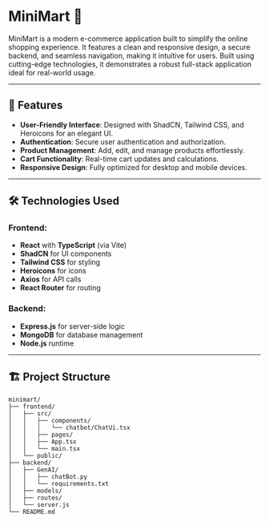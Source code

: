 # MiniMart 🛒

MiniMart is a modern e-commerce application built to simplify the online shopping experience. It features a clean and responsive design, a secure backend, and seamless navigation, making it intuitive for users. Built using cutting-edge technologies, it demonstrates a robust full-stack application ideal for real-world usage.

---

## 🚀 Features
- **User-Friendly Interface**: Designed with ShadCN, Tailwind CSS, and Heroicons for an elegant UI.
- **Authentication**: Secure user authentication and authorization.
- **Product Management**: Add, edit, and manage products effortlessly.
- **Cart Functionality**: Real-time cart updates and calculations.
- **Responsive Design**: Fully optimized for desktop and mobile devices.

---

## 🛠️ Technologies Used

### Frontend:
- **React** with **TypeScript** (via Vite)
- **ShadCN** for UI components
- **Tailwind CSS** for styling
- **Heroicons** for icons
- **Axios** for API calls
- **React Router** for routing

### Backend:
- **Express.js** for server-side logic
- **MongoDB** for database management
- **Node.js** runtime

---

## 🏗️ Project Structure

```plaintext
minimart/
├── frontend/
│   ├── src/
│   │   ├── components/
│   │   │   └── chatbot/ChatUi.tsx
│   │   ├── pages/
│   │   ├── App.tsx
│   │   └── main.tsx
│   └── public/
├── backend/
│   ├── GenAI/
│   │   ├── chatBot.py
│   │   └── requirements.txt
│   ├── models/
│   ├── routes/
│   └── server.js
└── README.md

